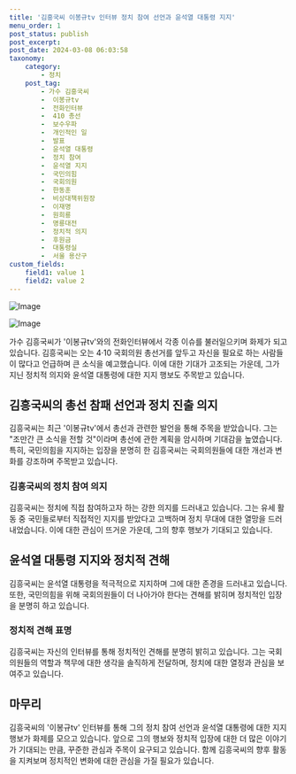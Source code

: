 ```yaml
---
title: '김흥국씨 이봉규tv 인터뷰 정치 참여 선언과 윤석열 대통령 지지'
menu_order: 1
post_status: publish
post_excerpt: 
post_date: 2024-03-08 06:03:58
taxonomy:
    category:
        - 정치
    post_tag:
        - 가수 김흥국씨
        -  이봉규tv
        -  전화인터뷰
        -  410 총선
        -  보수우파
        -  개인적인 일
        -  발표
        -  윤석열 대통령
        -  정치 참여
        -  윤석열 지지
        -  국민의힘
        -  국회의원
        -  한동훈
        -  비상대책위원장
        -  이재명
        -  원희룡
        -  명룡대전
        -  정치적 의지
        -  후원금
        -  대통령실
        -  서울 용산구
custom_fields:
    field1: value 1
    field2: value 2
---
```


![Image](https://imgnews.pstatic.net/image/029/2024/03/07/0002859507_001_20240307032301087.jpg?type=w647)

![Image](https://imgnews.pstatic.net/image/029/2024/03/07/0002859507_002_20240307032301107.jpg?type=w647)

가수 김흥국씨가 '이봉규tv'와의 전화인터뷰에서 각종 이슈를 불러일으키며 화제가 되고 있습니다. 김흥국씨는 오는 4·10 국회의원 총선거를 앞두고 자신을 필요로 하는 사람들이 많다고 언급하며 큰 소식을 예고했습니다. 이에 대한 기대가 고조되는 가운데, 그가 지닌 정치적 의지와 윤석열 대통령에 대한 지지 행보도 주목받고 있습니다.
## 김흥국씨의 총선 참패 선언과 정치 진출 의지
김흥국씨는 최근 '이봉규tv'에서 총선과 관련한 발언을 통해 주목을 받았습니다. 그는 "조만간 큰 소식을 전할 것"이라며 총선에 관한 계획을 암시하며 기대감을 높였습니다. 특히, 국민의힘을 지지하는 입장을 분명히 한 김흥국씨는 국회의원들에 대한 개선과 변화를 강조하며 주목받고 있습니다.
### 김흥국씨의 정치 참여 의지
김흥국씨는 정치에 직접 참여하고자 하는 강한 의지를 드러내고 있습니다. 그는 유세 활동 중 국민들로부터 직접적인 지지를 받았다고 고백하며 정치 무대에 대한 열망을 드러내었습니다. 이에 대한 관심이 뜨거운 가운데, 그의 향후 행보가 기대되고 있습니다.
## 윤석열 대통령 지지와 정치적 견해
김흥국씨는 윤석열 대통령을 적극적으로 지지하며 그에 대한 존경을 드러내고 있습니다. 또한, 국민의힘을 위해 국회의원들이 더 나아가야 한다는 견해를 밝히며 정치적인 입장을 분명히 하고 있습니다.
### 정치적 견해 표명
김흥국씨는 자신의 인터뷰를 통해 정치적인 견해를 분명히 밝히고 있습니다. 그는 국회의원들의 역할과 책무에 대한 생각을 솔직하게 전달하며, 정치에 대한 열정과 관심을 보여주고 있습니다.
## 마무리
김흥국씨의 '이봉규tv' 인터뷰를 통해 그의 정치 참여 선언과 윤석열 대통령에 대한 지지 행보가 화제를 모으고 있습니다. 앞으로 그의 행보와 정치적 입장에 대한 더 많은 이야기가 기대되는 만큼, 꾸준한 관심과 주목이 요구되고 있습니다. 함께 김흥국씨의 향후 활동을 지켜보며 정치적인 변화에 대한 관심을 가질 필요가 있습니다.
